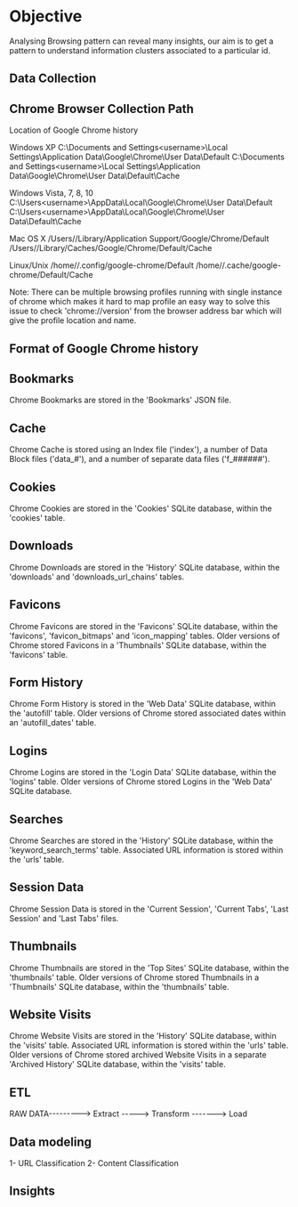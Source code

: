 # Objective
Analysing Browsing pattern can reveal many insights, our aim is to get a pattern to understand information clusters associated to a particular id.

## Data Collection

## Chrome Browser Collection Path

Location of Google Chrome history

Windows XP
C:\Documents and Settings\<username>\Local Settings\Application Data\Google\Chrome\User Data\Default
C:\Documents and Settings\<username>\Local Settings\Application Data\Google\Chrome\User Data\Default\Cache

Windows Vista, 7, 8, 10
C:\Users\<username>\AppData\Local\Google\Chrome\User Data\Default
C:\Users\<username>\AppData\Local\Google\Chrome\User Data\Default\Cache

Mac OS X
/Users/<username>/Library/Application Support/Google/Chrome/Default
/Users/<username>/Library/Caches/Google/Chrome/Default/Cache

Linux/Unix
/home/<username>/.config/google-chrome/Default
/home/<username>/.cache/google-chrome/Default/Cache

Note: There can be multiple browsing profiles running with single instance of chrome which makes it hard to map profile an easy way
to solve this issue to check 'chrome://version' from the browser address bar which will give the profile location and name.

## Format of Google Chrome history

## Bookmarks
Chrome Bookmarks are stored in the 'Bookmarks' JSON file.

## Cache
Chrome Cache is stored using an Index file ('index'), a number of Data Block files ('data_#'), and a number of separate data files ('f_######').

## Cookies
Chrome Cookies are stored in the 'Cookies' SQLite database, within the 'cookies' table.

## Downloads
Chrome Downloads are stored in the 'History' SQLite database, within the 'downloads' and 'downloads_url_chains' tables.

## Favicons
Chrome Favicons are stored in the 'Favicons' SQLite database, within the 'favicons', 'favicon_bitmaps' and 'icon_mapping' tables. Older versions of Chrome stored Favicons in a 'Thumbnails' SQLite database, within the 'favicons' table.

## Form History
Chrome Form History is stored in the 'Web Data' SQLite database, within the 'autofill' table. Older versions of Chrome stored associated dates within an 'autofill_dates' table.

## Logins
Chrome Logins are stored in the 'Login Data' SQLite database, within the 'logins' table. Older versions of Chrome stored Logins in the 'Web Data' SQLite database.

## Searches
Chrome Searches are stored in the 'History' SQLite database, within the 'keyword_search_terms' table. Associated URL information is stored within the 'urls' table.

## Session Data
Chrome Session Data is stored in the 'Current Session', 'Current Tabs', 'Last Session' and 'Last Tabs' files.

## Thumbnails
Chrome Thumbnails are stored in the 'Top Sites' SQLite database, within the 'thumbnails' table. Older versions of Chrome stored Thumbnails in a 'Thumbnails' SQLite database, within the 'thumbnails' table.

## Website Visits
Chrome Website Visits are stored in the 'History' SQLite database, within the 'visits' table. Associated URL information is stored within the 'urls' table. Older versions of Chrome stored archived Website Visits in a separate 'Archived History' SQLite database, within the 'visits' table.

## ETL

RAW DATA---------> Extract -----> Transform -------> Load

## Data modeling
1- URL Classification 
2- Content Classification

## Insights
